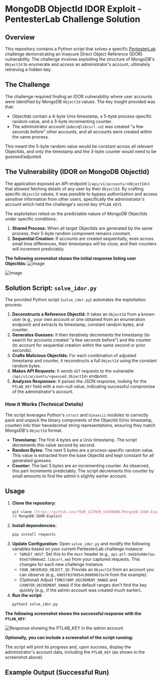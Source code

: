 # MongoDB ObjectId IDOR Exploit - PentesterLab Challenge Solution

## Overview

This repository contains a Python script that solves a specific [PentesterLab](https://pentesterlab.com/exercises/mongo-idor-iii) challenge demonstrating an Insecure Direct Object Reference (IDOR) vulnerability. The challenge involves exploiting the structure of MongoDB's `ObjectId` to enumerate and access an administrator's account, ultimately retrieving a hidden key.

## The Challenge

The challenge required finding an IDOR vulnerability where user accounts were identified by MongoDB `ObjectId` values. The key insight provided was that:

* ObjectIds contain a 4-byte Unix timestamp, a 5-byte process-specific random value, and a 3-byte incrementing counter.
* The administrator account (`admin@libcurl.so`) was created "a few seconds before" other accounts, and all accounts were created within the same process.

This meant the 5-byte random value would be constant across all relevant ObjectIds, and only the timestamp and the 3-byte counter would need to be guessed/adjusted.

## The Vulnerability (IDOR on MongoDB ObjectId)

The application exposed an API endpoint (`/api/v1/accounts/<ObjectId>`) that allowed fetching details of any user by their `ObjectId`. By crafting specific `ObjectId` values, it was possible to bypass authorization and access sensitive information from other users, specifically the administrator's account which held the challenge's secret key (`PTLAB_KEY`).

The exploitation relied on the predictable nature of MongoDB ObjectIds under specific conditions:

1.  **Shared Process:** When all target ObjectIds are generated by the same process, their 5-byte random component remains constant.
2.  **Sequential Creation:** If accounts are created sequentially, even across small time differences, their timestamps will be close, and their counters will increment predictably.

**The following screenshot shows the initial response listing user ObjectIds:**
![image](https://github.com/user-attachments/assets/23ca3b72-f559-4b7d-ac44-dde33c27cdfd)

![image](https://github.com/user-attachments/assets/a03d3f94-cd82-4f44-82c5-b7a0fefe4f0c)



## Solution Script: `solve_idor.py`

The provided Python script (`solve_idor.py`) automates the exploitation process:

1.  **Deconstructs a Reference ObjectId:** It takes an `ObjectId` from a known user (e.g., your own account or one obtained from an enumeration endpoint) and extracts its timestamp, constant random bytes, and counter.
2.  **Generates Guesses:** It then iteratively decrements the timestamp (to search for accounts created "a few seconds before") and the counter (to account for sequential creation within the same second or prior seconds).
3.  **Crafts Malicious ObjectIds:** For each combination of adjusted timestamp and counter, it reconstructs a full `ObjectId` using the constant random bytes.
4.  **Makes API Requests:** It sends `GET` requests to the vulnerable `/api/v1/accounts/<guessed_ObjectId>` endpoint.
5.  **Analyzes Responses:** It parses the JSON response, looking for the `PTLAB_KEY` field with a non-null value, indicating successful compromise of the administrator's account.

### How it Works (Technical Details)

The script leverages Python's `struct` and `binascii` modules to correctly pack and unpack the binary components of the ObjectId (Unix timestamp, counter) into their hexadecimal string representations, ensuring they match MongoDB's `ObjectId` format.

* **Timestamp:** The first 4 bytes are a Unix timestamp. The script decrements this value second by second.
* **Random Bytes:** The next 5 bytes are a process-specific random value. This value is extracted from the base ObjectId and kept constant for all generated guesses.
* **Counter:** The last 3 bytes are an incrementing counter. As observed, this part increments predictably. The script decrements this counter by small amounts to find the admin's slightly earlier account.

## Usage

1.  **Clone the repository:**
    ````bash
    git clone [https://github.com/YOUR_GITHUB_USERNAME/MongoDB-IDOR-Exploit.git](https://github.com/YOUR_GITHUB_USERNAME/MongoDB-IDOR-Exploit.git)
    cd MongoDB-IDOR-Exploit
    ````
2.  **Install dependencies:**
    ````bash
    pip install requests
    ````
3.  **Update Configuration:**
    Open `solve_idor.py` and modify the following variables based on your current PentesterLab challenge instance:
    * `TARGET_HOST`: Set this to the `Host` header (e.g., `api-ptl-debb5a98e7aa-93e57d966e82.libcurl.me`) from your captured requests. This changes for each new challenge instance.
    * `YOUR_OBSERVED_OBJECT_ID`: Provide an `ObjectId` from an account you can observe (e.g., `6865f8370954c90009033a70` from the example).
    * (Optional) Adjust `TIMESTAMP_DECREMENT_RANGE` and `COUNTER_DECREMENT_RANGE` if the default ranges don't find the key quickly (e.g., if the admin account was created much earlier).
4.  **Run the script:**
    ````bash
    python3 solve_idor.py
    ````

**The following screenshot shows the successful response with the `PTLAB_KEY`:**

![](screenshots/admin_access_success.png "Response showing the PTLAB_KEY in the admin account")

**Optionally, you can include a screenshot of the script running:**

The script will print its progress and, upon success, display the administrator's account data, including the `PTLAB_KEY` (as shown in the screenshot above).

## Example Output (Successful Run)
